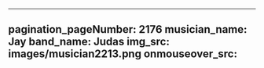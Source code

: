 ------
pagination_pageNumber: 2176
musician_name: Jay
band_name: Judas
img_src: images/musician2213.png
onmouseover_src: 
------